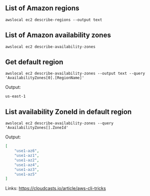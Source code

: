 
## List of Amazon regions
```
awslocal ec2 describe-regions --output text
```

## List of Amazon availability zones
```
awslocal ec2 describe-availability-zones
```

## Get default region
```
awslocal ec2 describe-availability-zones --output text --query 'AvailabilityZones[0].[RegionName]'
```
Output:
```
us-east-1
```

## List availability ZoneId in default region
```
awslocal ec2 describe-availability-zones --query 'AvailabilityZones[].ZoneId'
```
Output:
```json
[
    "use1-az6",
    "use1-az1",
    "use1-az2",
    "use1-az4",
    "use1-az3",
    "use1-az5"
]
```

Links:
https://cloudcasts.io/article/aws-cli-tricks

